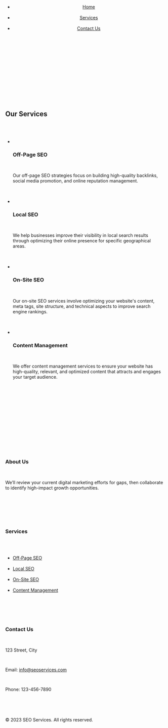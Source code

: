 <!DOCTYPE html>
<html lang="en">

<head>
  <meta charset="UTF-8">
  <meta name="viewport" content="width=device-width, initial-scale=1.0">
  <title>SEO Services - Services</title>
  <link rel="stylesheet" href="styles.css">
</head>

<body>
  <header>
    <div class="container-fluid p-0">
      <nav class="custom-nav">
        <ul class="custom-flex">
          <li><a class="nav-btn" href="index.html">Home</a></li>
          <li><a class="nav-btn" href="services.html">Services</a></li>
          <li><a class="nav-btn" href="contact.html">Contact Us</a></li>
        </ul>
      </nav>
    </div>
  </header>

  <main>
    <section id="services">
      <div class="container">
        <h2>Our Services</h2>
        <ul>
          <li>
            <h3>Off-Page SEO</h3>
            <p>Our off-page SEO strategies focus on building high-quality backlinks, social media promotion, and online reputation management.</p>
          </li>
          <li>
            <h3>Local SEO</h3>
            <p>We help businesses improve their visibility in local search results through optimizing their online presence for specific geographical areas.</p>
          </li>
          <li>
            <h3>On-Site SEO</h3>
            <p>Our on-site SEO services involve optimizing your website's content, meta tags, site structure, and technical aspects to improve search engine rankings.</p>
          </li>
          <li>
            <h3>Content Management</h3>
            <p>We offer content management services to ensure your website has high-quality, relevant, and optimized content that attracts and engages your target audience.</p>
          </li>
        </ul>
      </div>
    </section>
  </main>

  <footer>
    <div class="container">
      <div class="footer-grid">
        <div class="footer-col">
          <h3>About Us</h3>
          <p>We’ll review your current digital marketing efforts for gaps, then collaborate to identify high-impact growth opportunities.

          </p>
        </div>
        <div class="footer-col">
          <h3>Services</h3>
          <ul>
            <li><a href="#">Off-Page SEO</a></li>
            <li><a href="#">Local SEO</a></li>
            <li><a href="#">On-Site SEO</a></li>
            <li><a href="#">Content Management</a></li>
          </ul>
        </div>
        <div class="footer-col">
          <h3>Contact Us</h3>
          <p>123 Street, City</p>
          <p>Email: info@seoservices.com</p>
          <p>Phone: 123-456-7890</p>
        </div>
      </div>
      <p>&copy; 2023 SEO Services. All rights reserved.</p>
    </div>
  </footer>
</body>

</html>
